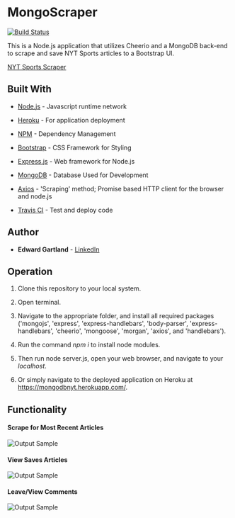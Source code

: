 # MongoScraper

[![Build Status](https://travis-ci.com/EGartland/Group-Project-2.svg?branch=master)](https://travis-ci.com/EGartland/Group-Project-2)

This is a Node.js application that utilizes Cheerio and a MongoDB back-end to scrape and save NYT Sports articles to a Bootstrap UI.

[NYT Sports Scraper](https://mongodbnyt.herokuapp.com/)

## Built With

* [Node.js](https://nodejs.org/en/about/) - Javascript runtime network

* [Heroku](https://www.heroku.com/) - For application deployment

* [NPM](https://www.npmjs.com/) - Dependency Management

* [Bootstrap](http://getbootstrap.com/docs/4.1/getting-started/introduction/) - CSS Framework for Styling

* [Express.js](https://expressjs.com/) - Web framework for Node.js

* [MongoDB](https://www.mongodb.com/what-is-mongodb) - Database Used for Development

* [Axios](https://www.npmjs.com/package/axios) - 'Scraping' method; Promise based HTTP client for the browser and node.js

* [Travis CI](https://docs.travis-ci.com/) - Test and deploy code

## Author

* **Edward Gartland** - [LinkedIn](https://www.linkedin.com/in/edward-gartland/)

## Operation

1) Clone this repository to your local system.

2) Open terminal.

3) Navigate to the appropriate folder, and install all required packages ('mongojs', 'express', 'express-handlebars', 'body-parser', 'express-handlebars', 'cheerio', 'mongoose', 'morgan', 'axios', and 'handlebars'). 

4) Run the command *npm i* to install node modules.

5) Then run node server.js, open your web browser, and navigate to your *localhost*.

6) Or simply navigate to the deployed application on Heroku at https://mongodbnyt.herokuapp.com/.


## Functionality

#### Scrape for Most Recent Articles

![Output Sample](https://github.com/EGartland/mongoDB/blob/master/public/img/CreateEmployee.gif)

#### View Saves Articles

![Output Sample](https://github.com/EGartland/mongoDB/blob/master/public/img/PlaceOrder.gif)

#### Leave/View Comments

![Output Sample](https://github.com/EGartland/mongoDB/blob/master/public/img/Courier.gif)
